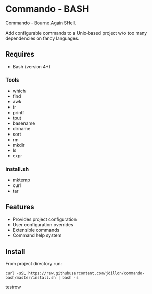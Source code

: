 # Commando - BASH

Commando - Bourne Again SHell.

Add configurable commands to a Unix-based project w/o too many dependencies on fancy languages. 

## Requires

* Bash (version 4+)

### Tools

* which
* find
* awk
* tr
* printf
* tput
* basename
* dirname
* sort
* rm
* mkdir
* ls
* expr

### install.sh

* mktemp
* curl
* tar

## Features

* Provides project configuration
* User configuration overrides
* Extensible commands
* Command help system

## Install

From project directory run:

```
curl -sSL https://raw.githubusercontent.com/jdillon/commando-bash/master/install.sh | bash -s
```

testrow
